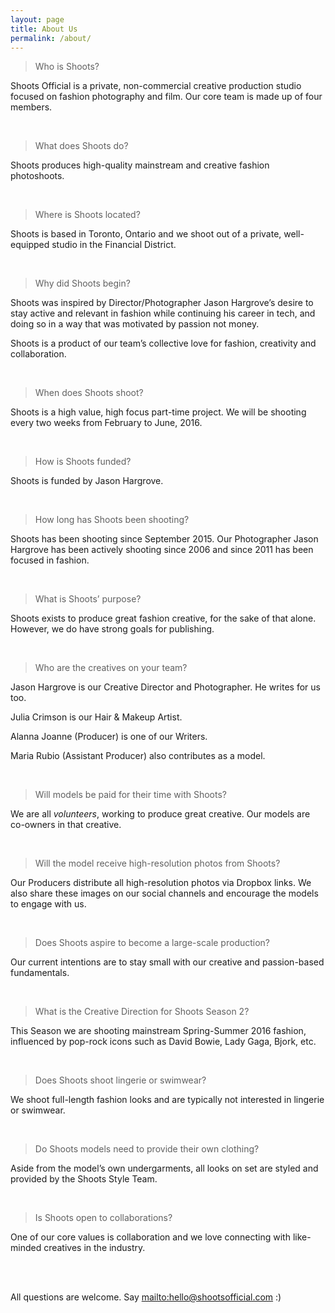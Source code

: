 ```yaml
---
layout: page
title: About Us 
permalink: /about/
---
```


> Who is Shoots?
	
Shoots Official is a private, non-commercial creative production studio focused on fashion photography and film. Our core team is made up of four members.

<br>


> What does Shoots do?
	
Shoots produces high-quality mainstream and creative fashion photoshoots.

<br>

> Where is Shoots located?

Shoots is based in Toronto, Ontario and we shoot out of a private, well-equipped studio in the Financial District. 

<br>

> Why did Shoots begin?

Shoots was inspired by Director/Photographer Jason Hargrove’s desire to stay active and relevant in fashion while continuing his career in tech, and doing so in a way that was motivated by passion not money. 

Shoots is a product of our team’s collective love for fashion, creativity and collaboration.	

<br>


> When does Shoots shoot?
	
Shoots is a high value, high focus part-time project. We will be shooting every two weeks from February to June, 2016. 

<br>


> How is Shoots funded?

Shoots is funded by Jason Hargrove. 

<br>



> How long has Shoots been shooting? 

Shoots has been shooting since September 2015. Our Photographer Jason Hargrove has been actively shooting since 2006 and since 2011 has been focused in fashion.

<br>


> What is Shoots’ purpose?
	
Shoots exists to produce great fashion creative, for the sake of that alone. However, we do have strong goals for publishing. 

<br>


> Who are the creatives on your team?

Jason Hargrove is our Creative Director and Photographer. He writes for us too. 

Julia Crimson is our Hair & Makeup Artist.	

Alanna Joanne (Producer) is one of our Writers.

Maria Rubio (Assistant Producer) also contributes as a model. 

<br>


> Will models be paid for their time with Shoots?

We are all _volunteers_, working to produce great creative. Our models are co-owners in that creative. 

<br>


> Will the model receive high-resolution photos from Shoots?

Our Producers distribute all high-resolution photos via Dropbox links. We also share these images on our social channels and encourage the models to engage with us.

<br>


> Does Shoots aspire to become a large-scale production?

Our current intentions are to stay small with our creative and passion-based fundamentals. 

<br>


> What is the Creative Direction for Shoots Season 2?

This Season we are shooting mainstream Spring-Summer 2016 fashion, influenced by pop-rock icons such as David Bowie, Lady Gaga, Bjork, etc. 

<br>


> Does Shoots shoot lingerie or swimwear?

We shoot full-length fashion looks and are typically not interested in lingerie or 			swimwear. 

<br>

> Do Shoots models need to provide their own clothing?

Aside from the model’s own undergarments, all looks on set are styled and provided by the Shoots Style Team. 

<br>

> Is Shoots open to collaborations?

One of our core values is collaboration and we love connecting with like-minded creatives in the industry.     
  
<br>
<br>

All questions are welcome. Say <mailto:hello@shootsofficial.com> :)


